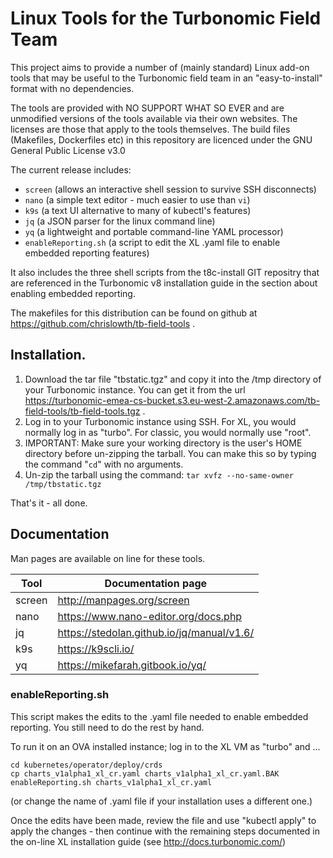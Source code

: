 # Linux Tools for the Turbonomic Field Team

This project aims to provide a number of (mainly standard) Linux add-on tools that may be useful to the Turbonomic field team in an "easy-to-install" format with no dependencies.

The tools are provided with NO SUPPORT WHAT SO EVER and are unmodified versions of the tools available via their own websites. The licenses are those that apply to the tools themselves. The build files (Makefiles, Dockerfiles etc) in this repository are licenced under the GNU General Public License v3.0

The current release includes:

- `screen` (allows an interactive shell session to survive SSH disconnects)
- `nano` (a simple text editor - much easier to use than `vi`)
- `k9s` (a text UI alternative to many of kubectl's features)
- `jq` (a JSON parser for the linux command line)
- `yq` (a lightweight and portable command-line YAML processor)
- `enableReporting.sh` (a script to edit the XL .yaml file to enable embedded reporting features)

It also includes the three shell scripts from the t8c-install GIT repositry that are referenced in the Turbonomic v8 installation guide in the section about enabling embedded reporting.

The makefiles for this distribution can be found on github at https://github.com/chrislowth/tb-field-tools .

## Installation.

1. Download the tar file "tbstatic.tgz" and copy it into the /tmp directory of your Turbonomic instance. You can get it from the url https://turbonomic-emea-cs-bucket.s3.eu-west-2.amazonaws.com/tb-field-tools/tb-field-tools.tgz .
2. Log in to your Turbonomic instance using SSH. For XL, you would normally log in as "turbo". For classic, you would normally use "root".
3. IMPORTANT: Make sure your working directory is the user's HOME directory before un-zipping the tarball. You can make this so by typing the command "`cd`" with no arguments.
4. Un-zip the tarball using the command: `tar xvfz --no-same-owner /tmp/tbstatic.tgz`

That's it - all done.

## Documentation

Man pages are available on line for these tools.

| Tool | Documentation page |
| ---- | ------------------ |
| screen | http://manpages.org/screen |
| nano | https://www.nano-editor.org/docs.php |
| jq   | https://stedolan.github.io/jq/manual/v1.6/ |
| k9s  | https://k9scli.io/ |
| yq   | https://mikefarah.gitbook.io/yq/ |

### enableReporting.sh

This script makes the edits to the .yaml file needed to enable embedded reporting. You still need to do the rest by hand.

To run it on an OVA installed instance; log in to the XL VM as "turbo" and ...

```
cd kubernetes/operator/deploy/crds
cp charts_v1alpha1_xl_cr.yaml charts_v1alpha1_xl_cr.yaml.BAK
enableReporting.sh charts_v1alpha1_xl_cr.yaml
```

(or change the name of .yaml file if your installation uses a different one.)

Once the edits have been made, review the file and use "kubectl apply" to apply the changes - then continue with the remaining steps documented in the on-line XL installation guide (see http://docs.turbonomic.com/)
